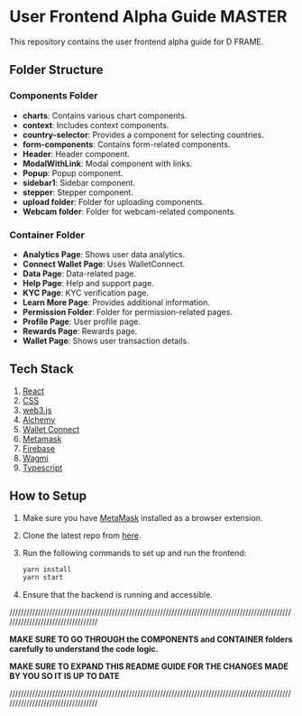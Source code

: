 <!-- @format -->

# User Frontend Alpha Guide MASTER

This repository contains the user frontend alpha guide for D FRAME.

## Folder Structure

### Components Folder

- **charts**: Contains various chart components.
- **context**: Includes context components.
- **country-selector**: Provides a component for selecting countries.
- **form-components**: Contains form-related components.
- **Header**: Header component.
- **ModalWithLink**: Modal component with links.
- **Popup**: Popup component.
- **sidebar1**: Sidebar component.
- **stepper**: Stepper component.
- **upload folder**: Folder for uploading components.
- **Webcam folder**: Folder for webcam-related components.

### Container Folder

- **Analytics Page**: Shows user data analytics.
- **Connect Wallet Page**: Uses WalletConnect.
- **Data Page**: Data-related page.
- **Help Page**: Help and support page.
- **KYC Page**: KYC verification page.
- **Learn More Page**: Provides additional information.
- **Permission Folder**: Folder for permission-related pages.
- **Profile Page**: User profile page.
- **Rewards Page**: Rewards page.
- **Wallet Page**: Shows user transaction details.

## Tech Stack

1. [React](https://reactjs.org/)
2. [CSS](https://www.w3schools.com/css/)
3. [web3.js](https://web3js.readthedocs.io/en/v1.3.7/)
4. [Alchemy](https://alchemy.com/)
5. [Wallet Connect](https://walletconnect.org/)
6. [Metamask](https://metamask.io/)
7. [Firebase](https://firebase.google.com/)
8. [Wagmi](https://www.wagmifaucet.com/)
9. [Typescript](https://www.typescriptlang.org/)

## How to Setup

1. Make sure you have [MetaMask](https://metamask.io/) installed as a browser extension.

2. Clone the latest repo from [here](https://github.com/d-frame-core/user-front-end-alpha).

3. Run the following commands to set up and run the frontend:

   ```bash
   yarn install
   yarn start
   ```

4. Ensure that the backend is running and accessible.

//////////////////////////////////////////////////////////////////////////////////////////////////////////////////////////////////

**MAKE SURE TO GO THROUGH the COMPONENTS and CONTAINER folders carefully to understand the code logic.**

**MAKE SURE TO EXPAND THIS README GUIDE FOR THE CHANGES MADE BY YOU SO IT IS UP TO DATE**

//////////////////////////////////////////////////////////////////////////////////////////////////////////////////////////////////
